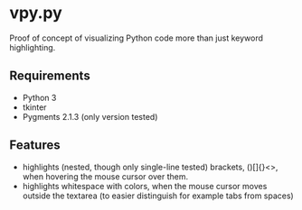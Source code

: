 # vpy.py
Proof of concept of visualizing Python code more than just keyword highlighting.

## Requirements
- Python 3
- tkinter
- Pygments 2.1.3 (only version tested)

## Features
- highlights (nested, though only single-line tested) brackets, ()[]{}<>, when hovering the mouse cursor over them.
- highlights whitespace with colors, when the mouse cursor moves outside the textarea (to easier distinguish for example tabs from spaces)

